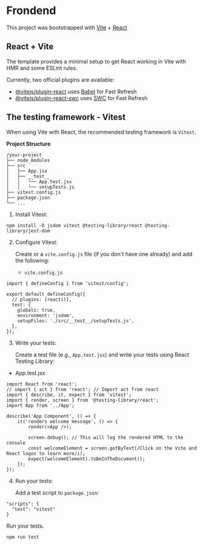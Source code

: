 # Frondend

This project was bootstrapped with [Vite](https://vitejs.dev/guide/) + [React](https://stackblitz.com/edit/vitejs-vite-5hwepw?file=index.html&terminal=dev)

## React + Vite

The template provides a minimal setup to get React working in Vite with HMR and some ESLint rules.

Currently, two official plugins are available:

- [@vitejs/plugin-react](https://github.com/vitejs/vite-plugin-react/blob/main/packages/plugin-react/README.md) uses [Babel](https://babeljs.io/) for Fast Refresh
- [@vitejs/plugin-react-swc](https://github.com/vitejs/vite-plugin-react-swc) uses [SWC](https://swc.rs/) for Fast Refresh

## The testing framework - Vitest

When using Vite with React, the recommended testing framework is `Vitest`.

**Project Structure**

```shell
/your-project
├── node_modules
├── src
│   ├── App.jsx
│   ├── __test__
│   │   └── App.test.jsx
│   │   └── setupTests.js
├── vitest.config.js
├── package.json
└── ...
```

1. Install Vitest:

```shell
npm install -D jsdom vitest @testing-library/react @testing-library/jest-dom
```

2. Configure Vitest:

    Create or  a `vite.config.js` file (if you don't have one already) and add the following:

   -   `vite.config.js`
```shell
import { defineConfig } from 'vitest/config';

export default defineConfig({
  // plugins: [react()],
  test: {
    globals: true,
    environment: 'jsdom',
    setupFiles: './src/__test__/setupTests.js',
  },
});
```

3.  Write your tests:

    Create a test file (e.g., `App.test.jsx`) and write your tests using React Testing Library:

-   App.test.jsx
```shell
import React from 'react';
// import { act } from 'react'; // Import act from react
import { describe, it, expect } from 'vitest';
import { render, screen } from '@testing-library/react';
import App from '../App';

describe('App Component', () => {
    it('renders welcome message', () => {
        render(<App />);

        screen.debug(); // This will log the rendered HTML to the console
        const welcomeElement = screen.getByText(/Click on the Vite and React logos to learn more/i);
        expect(welcomeElement).toBeInTheDocument();
    });
});
```

4. Run your tests:

    Add a test script to `package.json`:

```shell
"scripts": {
  "test": "vitest"
}
```

Run your tests.

```shell
npm run test
```
